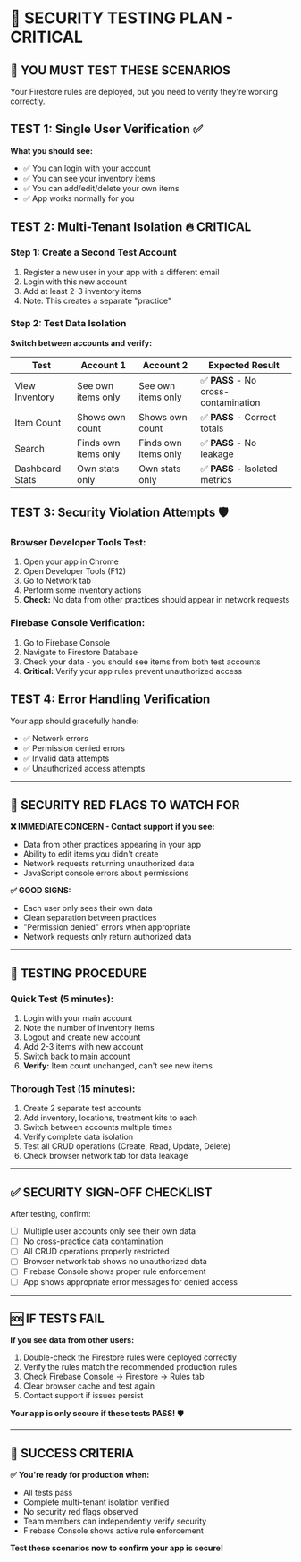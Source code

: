 # 🧪 **SECURITY TESTING PLAN - CRITICAL**

## **🚨 YOU MUST TEST THESE SCENARIOS**

Your Firestore rules are deployed, but you need to verify they're working correctly.

## **TEST 1: Single User Verification** ✅
**What you should see:**
- ✅ You can login with your account
- ✅ You can see your inventory items
- ✅ You can add/edit/delete your own items
- ✅ App works normally for you

## **TEST 2: Multi-Tenant Isolation** 🔥 **CRITICAL**

### **Step 1: Create a Second Test Account**
1. Register a new user in your app with a different email
2. Login with this new account
3. Add at least 2-3 inventory items
4. Note: This creates a separate "practice" 

### **Step 2: Test Data Isolation**
**Switch between accounts and verify:**

| Test | Account 1 | Account 2 | Expected Result |
|------|-----------|-----------|-----------------|
| View Inventory | See own items only | See own items only | ✅ **PASS** - No cross-contamination |
| Item Count | Shows own count | Shows own count | ✅ **PASS** - Correct totals |
| Search | Finds own items only | Finds own items only | ✅ **PASS** - No leakage |
| Dashboard Stats | Own stats only | Own stats only | ✅ **PASS** - Isolated metrics |

## **TEST 3: Security Violation Attempts** 🛡️

### **Browser Developer Tools Test:**
1. Open your app in Chrome
2. Open Developer Tools (F12)
3. Go to Network tab
4. Perform some inventory actions
5. **Check:** No data from other practices should appear in network requests

### **Firebase Console Verification:**
1. Go to Firebase Console
2. Navigate to Firestore Database
3. Check your data - you should see items from both test accounts
4. **Critical:** Verify your app rules prevent unauthorized access

## **TEST 4: Error Handling Verification**

Your app should gracefully handle:
- ✅ Network errors
- ✅ Permission denied errors  
- ✅ Invalid data attempts
- ✅ Unauthorized access attempts

---

## **🚨 SECURITY RED FLAGS TO WATCH FOR**

**❌ IMMEDIATE CONCERN - Contact support if you see:**
- Data from other practices appearing in your app
- Ability to edit items you didn't create
- Network requests returning unauthorized data
- JavaScript console errors about permissions

**✅ GOOD SIGNS:**
- Each user only sees their own data
- Clean separation between practices
- "Permission denied" errors when appropriate
- Network requests only return authorized data

---

## **📱 TESTING PROCEDURE**

### **Quick Test (5 minutes):**
1. Login with your main account
2. Note the number of inventory items
3. Logout and create new account  
4. Add 2-3 items with new account
5. Switch back to main account
6. **Verify:** Item count unchanged, can't see new items

### **Thorough Test (15 minutes):**
1. Create 2 separate test accounts
2. Add inventory, locations, treatment kits to each
3. Switch between accounts multiple times
4. Verify complete data isolation
5. Test all CRUD operations (Create, Read, Update, Delete)
6. Check browser network tab for data leakage

---

## **✅ SECURITY SIGN-OFF CHECKLIST**

After testing, confirm:
- [ ] Multiple user accounts only see their own data
- [ ] No cross-practice data contamination
- [ ] All CRUD operations properly restricted
- [ ] Browser network tab shows no unauthorized data
- [ ] Firebase Console shows proper rule enforcement
- [ ] App shows appropriate error messages for denied access

---

## **🆘 IF TESTS FAIL**

**If you see data from other users:**
1. Double-check the Firestore rules were deployed correctly
2. Verify the rules match the recommended production rules
3. Check Firebase Console → Firestore → Rules tab
4. Clear browser cache and test again
5. Contact support if issues persist

**Your app is only secure if these tests PASS!** 🛡️

---

## **🎉 SUCCESS CRITERIA**

**✅ You're ready for production when:**
- All tests pass
- Complete multi-tenant isolation verified
- No security red flags observed
- Team members can independently verify security
- Firebase Console shows active rule enforcement

**Test these scenarios now to confirm your app is secure!**
